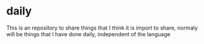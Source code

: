 # daily
This is an repository to share things that I think it is import to share, normaly will be things that I have done daily, independent of the language
